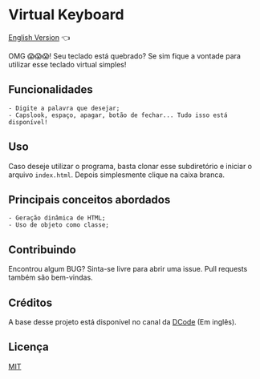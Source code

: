 # Virtual Keyboard

<a href="https://github.com/ItaloPussi/simpleProjectsJS/blob/master/virtualKeyboard/readme.md">English Version</a> 👈

OMG 😱😱😱! Seu teclado está quebrado? Se sim fique a vontade para utilizar esse teclado virtual simples!

## Funcionalidades
    - Digite a palavra que desejar;
    - Capslook, espaço, apagar, botão de fechar... Tudo isso está disponível!

## Uso
Caso deseje utilizar o programa, basta clonar esse subdiretório e iniciar o arquivo ```index.html```. Depois simplesmente clique na caixa branca.

## Principais conceitos abordados
	- Geração dinâmica de HTML;
    - Uso de objeto como classe;

## Contribuindo
Encontrou algum BUG? Sinta-se livre para abrir uma issue. Pull requests também são bem-vindas.

## Créditos
A base desse projeto está disponível no canal da <a href="https://www.youtube.com/watch?v=N3cq0BHDMOY" target="_blank">DCode</a> (Em inglês).

## Licença
[MIT](https://choosealicense.com/licenses/mit/)
